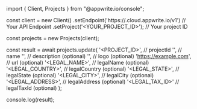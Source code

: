 import { Client, Projects } from "@appwrite.io/console";

const client = new Client()
    .setEndpoint('https://<REGION>.cloud.appwrite.io/v1') // Your API Endpoint
    .setProject('<YOUR_PROJECT_ID>'); // Your project ID

const projects = new Projects(client);

const result = await projects.update(
    '<PROJECT_ID>', // projectId
    '<NAME>', // name
    '<DESCRIPTION>', // description (optional)
    '<LOGO>', // logo (optional)
    'https://example.com', // url (optional)
    '<LEGAL_NAME>', // legalName (optional)
    '<LEGAL_COUNTRY>', // legalCountry (optional)
    '<LEGAL_STATE>', // legalState (optional)
    '<LEGAL_CITY>', // legalCity (optional)
    '<LEGAL_ADDRESS>', // legalAddress (optional)
    '<LEGAL_TAX_ID>' // legalTaxId (optional)
);

console.log(result);
